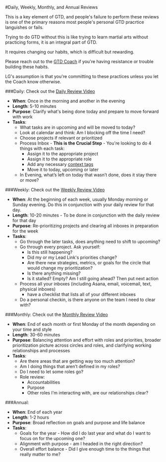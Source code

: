 #Daily, Weekly, Monthly, and Annual Reviews

This is a key element of GTD, and people's failure to perform these reviews is one of the primary reasons most people's personal GTD pracrtice languishes or fails.  

Trying to do GTD without this is like trying to learn martial arts without practicing forms, it is an integral part of GTD.

It requires changing our habits, which is difficult but rewarding.

Please reach out to the [GTD Coach](https://glassfrog.holacracy.org/roles/4477015) if you're having resistance or trouble building these habits.

LG's assumption is that you're committing to these practices unless you let the Coach know otherwise.



###Daily:
Check out the [Daily Review Video](https://shereef.wistia.com/medias/nzjxjkj2if)
- **When**: Once in the morning and another in the evening
- **Length**: 5-10 minutes
- **Purpose**: Clarify what's being done today and prepare to move forward with work
- **Tasks**:
    - What tasks are in upcoming and will be moved to today?
    - Look at calendar and think: Am I blocking off the time I need?
    - Choose projects if relevant or prioritized
    - Process Inbox - **This is the Crucial Step** - You're looking to do 4 things with each task:
        -    Assign it to the appropriate project
        -    Assign it to the appropriate role
        -    Add any necessary [context tags](http://guide.learnersguild.org/Operating-Model/GTD/GTD-Asana-Key.html)
        -    Move it to today, upcoming or later
    - In Evening, what’s left on today that wasn’t done, does it stay there or move?

###Weekly:
Check out the [Weekly Review Video](https://shereef.wistia.com/medias/wvrglv1q83)
- **When**: At the beginning of each week, usually Monday morning or Sunday evening.  Do this in conjunction with your daily review for that day.
- **Length**: 10-20 minutes - To be done in conjunction with the daily review for that day
- **Purpose**: Re-prioritizing projects and clearing all inboxes in preparation for the week
- **Tasks**:
    - Go through the later tasks, does anything need to shift to upcoming?
    - Go through every project. Ask yourself: 
        - Is this still happening?
        - Did my or my Lead Link's priorities change?
        - Are there new strategies, metrics, or goals for the circle that would change my prioritization?
        - Is there anything missing?
        - Is it stalled? Empty? Am I still going ahead? Then put next action 
    - Process all your inboxes (including Asana, email, voicemail, text, physical inboxes) 
        - have a checklist that lists all of your different inboxes
    - Do a personal checkin, is there anyone on the team I need to clear with?
    
###Monthly:
Check out the [Monthly Review Video](https://shereef.wistia.com/medias/t0qk5ghlgp)
- **When**: End of each month or first Monday of the month depending on your time and style
- **Length**: 30-60 minutes
- **Purpose**: Balancing attention and effort with roles and priorities, broader prioritization picture across circles and roles, and clarifying working relationships and processes
- **Tasks**:
    - Are there areas that are getting way too much attention?
    - Am I doing things that aren’t defined in my roles?
    - Do I need to let some roles go?
    - Role review:
        - Accountabilities
        - Purpose
        - Other roles I'm interacting with, are our relationships clear?

###Annual:
- **When**: End of each year
- **Length**: 1-2 hours
- **Purpose**: Broad reflection on goals and purpose and life balance
- **Tasks**:
    - Goals for the year - How did I do last year and what do I want to focus on for the upcoming one?
    - Alignment with purpose -  am I headed in the right direction?
    - Overall effort balance - Did I give enough time to the things that really matter to me?
